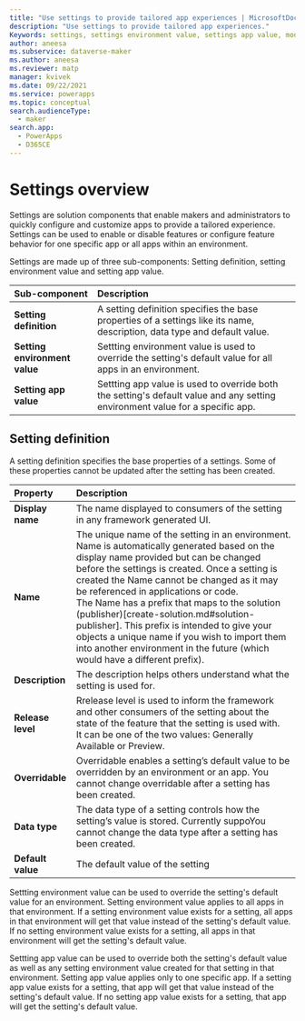 ```yaml
---
title: "Use settings to provide tailored app experiences | MicrosoftDocs"
description: "Use settings to provide tailored app experiences."
Keywords: settings, settings environment value, settings app value, model-driven app
author: aneesa
ms.subservice: dataverse-maker
ms.author: aneesa
ms.reviewer: matp
manager: kvivek
ms.date: 09/22/2021
ms.service: powerapps
ms.topic: conceptual
search.audienceType: 
  - maker
search.app: 
  - PowerApps
  - D365CE
---
```

# Settings overview 
Settings are solution components that enable makers and administrators to quickly configure and customize apps to provide a tailored experience. Settings can be used to enable or disable features or configure feature behavior for one specific app or all apps within an environment.

Settings are made up of three sub-components: Setting definition, setting environment value and setting app value.

| Sub-component | Description |
|:--------------|:-------------------------|
|**Setting definition** | A setting definition specifies the base properties of a settings like its name, description, data type and default value. |
|**Setting environment value** | Settting environment value is used to override the setting's default value for all apps in an environment. |
|**Setting app value** | Settting app value is used to override both the setting's default value and any setting environment value for a specific app. |

## Setting definition
A setting definition specifies the base properties of a settings. Some of these properties cannot be updated after the setting has been created.

| Property | Description |
|:--------------|:-------------------------|
|**Display name** | The name displayed to consumers of the setting in any framework generated UI. |
|**Name** | The unique name of the setting in an environment. Name is automatically generated based on the display name provided but can be changed before the settings is created. Once a setting is created the Name cannot be changed as it may be referenced in applications or code. <br> The Name has a prefix that maps to the solution (publisher)[create-solution.md#solution-publisher]. This prefix is intended to give your objects a unique name if you wish to import them into another environment in the future (which would have a different prefix). |
|**Description** | The description helps others understand what the setting is used for. |
|**Release level** | Rrelease level is used to inform the framework and other consumers of the setting about the state of the feature that the setting is used with. <br> It can be one of the two values: Generally Available or Preview. |
|**Overridable** | Overridable enables a setting’s default value to be overridden by an environment or an app. You cannot change overridable after a setting has been created. |
|**Data type** | The data type of a setting controls how the setting’s value is stored. Currently suppoYou cannot change the data type after a setting has been created. |
|**Default value** | The default value of the setting |

Settting environment value can be used to override the setting's default value for an environment. Setting environment value applies to all apps in that environment.
If a setting environment value exists for a setting, all apps in that environment will get that value instead of the setting's default value. If no setting environment value exists for a setting, all apps in that environment will get the setting's default value.

Settting app value can be used to override both the setting's default value as well as any setting environment value created for that setting in that environment. Setting app value applies only to one specific app. If a setting app value exists for a setting, that app will get that value instead of the setting's default value. If no setting app value exists for a setting, that app will get the setting's default value.
